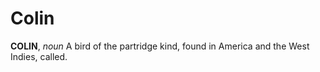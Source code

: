 # Colin

**COLIN**, _noun_ A bird of the partridge kind, found in America and the West Indies, called.